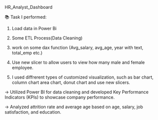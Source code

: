HR_Analyst_Dashboard


📚 Task I performed:

 1. Load data in Power Bi

 2. Some ETL Process(Data Cleaning)

 3. work on some dax function (Avg_salary, avg_age, year with text, total_emp etc.)

 4. Use new slicer to allow users to view how many male and female employee.

 5. I used diffrerent types of customized visualization, such as bar chart, column chart
 area chart, donut chart and use new slicers.

→  Utilized Power BI for data cleaning and developed Key Performance Indicators (KPIs) to showcase 
company performance.

→  Analyzed attrition rate and average age based on age, salary, job satisfaction, and education.


